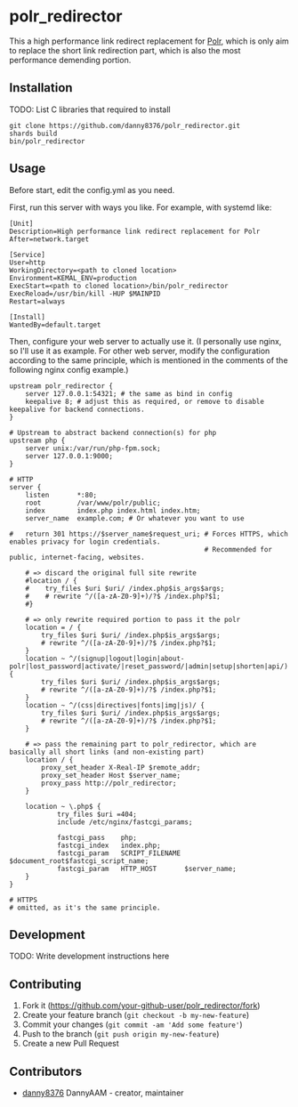 # polr_redirector

This a high performance link redirect replacement for [Polr](https://github.com/cydrobolt/polr), which is only aim to replace the short link redirection part, which is also the most performance demending portion.

## Installation

TODO: List C libraries that required to install

```shell
git clone https://github.com/danny8376/polr_redirector.git
shards build
bin/polr_redirector
```

## Usage

Before start, edit the config.yml as you need.

First, run this server with ways you like.
For example, with systemd like:

```
[Unit]
Description=High performance link redirect replacement for Polr
After=network.target

[Service]
User=http
WorkingDirectory=<path to cloned location>
Environment=KEMAL_ENV=production
ExecStart=<path to cloned location>/bin/polr_redirector
ExecReload=/usr/bin/kill -HUP $MAINPID
Restart=always

[Install]
WantedBy=default.target
```

Then, configure your web server to actually use it. (I personally use nginx, so I'll use it as example. For other web server, modify the configuration according to the same principle, which is mentioned in the comments of the following nginx config example.)

```
upstream polr_redirector {
    server 127.0.0.1:54321; # the same as bind in config
    keepalive 8; # adjust this as required, or remove to disable keepalive for backend connections.
}

# Upstream to abstract backend connection(s) for php
upstream php {
    server unix:/var/run/php-fpm.sock;
    server 127.0.0.1:9000;
}

# HTTP
server {
    listen       *:80;
    root         /var/www/polr/public;
    index        index.php index.html index.htm;
    server_name  example.com; # Or whatever you want to use

#   return 301 https://$server_name$request_uri; # Forces HTTPS, which enables privacy for login credentials.
                                                 # Recommended for public, internet-facing, websites.

    # => discard the original full site rewrite
    #location / {
    #    try_files $uri $uri/ /index.php$is_args$args;
    #    # rewrite ^/([a-zA-Z0-9]+)/?$ /index.php?$1;
    #}

    # => only rewrite required portion to pass it the polr
    location = / {
        try_files $uri $uri/ /index.php$is_args$args;
        # rewrite ^/([a-zA-Z0-9]+)/?$ /index.php?$1;
    }
    location ~ ^/(signup|logout|login|about-polr|lost_password|activate/|reset_password/|admin|setup|shorten|api/) {
        try_files $uri $uri/ /index.php$is_args$args;
        # rewrite ^/([a-zA-Z0-9]+)/?$ /index.php?$1;
    }
    location ~ ^/(css|directives|fonts|img|js)/ {
        try_files $uri $uri/ /index.php$is_args$args;
        # rewrite ^/([a-zA-Z0-9]+)/?$ /index.php?$1;
    }

    # => pass the remaining part to polr_redirector, which are basically all short links (and non-existing part)
    location / {
        proxy_set_header X-Real-IP $remote_addr;
        proxy_set_header Host $server_name;
        proxy_pass http://polr_redirector;
    }

    location ~ \.php$ {
            try_files $uri =404;
            include /etc/nginx/fastcgi_params;

            fastcgi_pass    php;
            fastcgi_index   index.php;
            fastcgi_param   SCRIPT_FILENAME $document_root$fastcgi_script_name;
            fastcgi_param   HTTP_HOST       $server_name;
    }
}

# HTTPS
# omitted, as it's the same principle.

```

## Development

TODO: Write development instructions here

## Contributing

1. Fork it (<https://github.com/your-github-user/polr_redirector/fork>)
2. Create your feature branch (`git checkout -b my-new-feature`)
3. Commit your changes (`git commit -am 'Add some feature'`)
4. Push to the branch (`git push origin my-new-feature`)
5. Create a new Pull Request

## Contributors

- [danny8376](https://github.com/danny8376) DannyAAM - creator, maintainer
